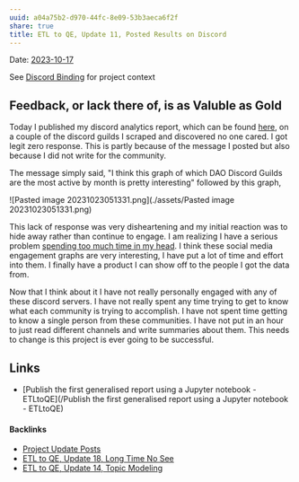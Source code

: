 ```yaml
---
uuid: a04a75b2-d970-44fc-8e09-53b3aeca6f2f
share: true
title: ETL to QE, Update 11, Posted Results on Discord
---
```

Date: [2023-10-17](/2023-10-17)

See [Discord Binding](/1c376bfd-75ef-4c0d-9e23-3680653de55f) for project context

## Feedback, or lack there of, is as Valuble as Gold

Today I published my discord analytics report, which can be found [here](https://mediagoblin.newatlantis.top/u/user/m/dataframetograph20231018/), on a couple of the discord guilds I scraped and discovered no one cared. I got legit zero response. This is partly because of the message I posted but also because I did not write for the community. 

The message simply said, "I think this graph of which DAO Discord Guilds are the most active by month is pretty interesting" followed by this graph, 

![Pasted image 20231023051331.png](./assets/Pasted image 20231023051331.png)

This lack of response was very disheartening and my initial reaction was to hide away rather than continue to engage. I am realizing I have a serious problem [spending too much time in my head](/d76080e1-816c-4fa9-a0b7-93c6096e4227). I think these social media engagement graphs are very interesting, I have put a lot of time and effort into them. I finally have a product I can show off to the people I got the data from.

Now that I think about it I have not really personally engaged with any of these discord servers. I have not really spent any time trying to get to know what each community is trying to accomplish. I have not spent time getting to know a single person from these communities. I have not put in an hour to just read different channels and write summaries about them. This needs to change is this project is ever going to be successful.
## Links

* [Publish the first generalised report using a Jupyter notebook - ETLtoQE](/Publish the first generalised report using a Jupyter notebook - ETLtoQE)


#### Backlinks

* [Project Update Posts](/4c45797f-8d43-4277-a5c1-de8df9aa7876)
* [ETL to QE, Update 18, Long Time No See](/07184fda-87ef-4fa9-9c6e-1c4382f6fabc)
* [ETL to QE, Update 14, Topic Modeling](/a7099c90-7fb1-4230-9c47-874fd85e8837)